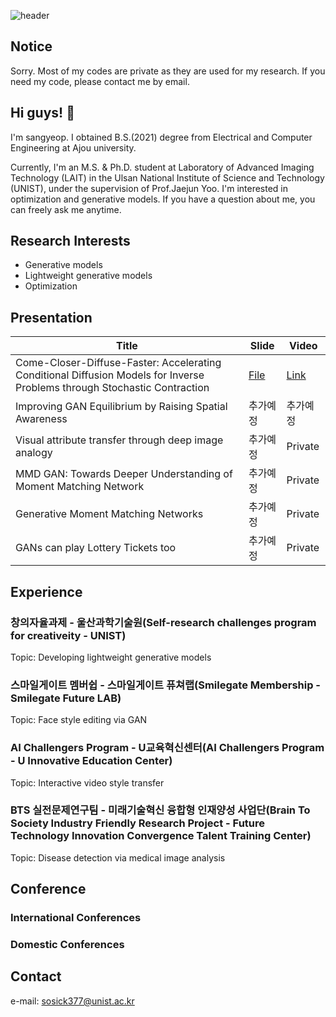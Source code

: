 ![header](https://capsule-render.vercel.app/api?type=slice&color=auto&height=300&section=header&text=portfolio&fontSize=70&rotate=19&fontAlign=70&fontAlignY=30&desc=Sangyeop's&descSize=20&descAlign=70&descAlignY=20)


## Notice
Sorry. Most of my codes are private as they are used for my research. If you need my code, please contact me by email.

## Hi guys! 👋
I'm sangyeop. I obtained B.S.(2021) degree from Electrical and Computer Engineering at Ajou university.

Currently, I'm an M.S. & Ph.D. student at Laboratory of Advanced Imaging Technology (LAIT) in the Ulsan National Institute of Science and Technology (UNIST), under the supervision of Prof.Jaejun Yoo. I'm interested in optimization and generative models. If you have a question about me, you can freely ask me anytime.

## Research Interests
- Generative models
- Lightweight generative models
- Optimization

## Presentation
|Title|Slide|Video|
|------|---|---|
|Come-Closer-Diffuse-Faster: Accelerating Conditional Diffusion Models for Inverse Problems through Stochastic Contraction|[File](https://docs.google.com/presentation/d/15cMU656TrXvlJeF1BamSmH4KPbd7a317/edit?usp=sharing&ouid=103870560005201081411&rtpof=true&sd=true)|[Link](https://www.youtube.com/watch?v=HJ0AHZuGSZI)|
|Improving GAN Equilibrium by Raising Spatial Awareness|추가예정|추가예정|
|Visual attribute transfer through deep image analogy|추가예정|Private|
|MMD GAN: Towards Deeper Understanding of Moment Matching Network|추가예정|Private|
|Generative Moment Matching Networks|추가예정|Private|
|GANs can play Lottery Tickets too|추가예정|Private|

## Experience
### 창의자율과제 - 울산과학기술원(Self-research challenges program for creativeity - UNIST)
Topic: Developing lightweight generative models

### 스마일게이트 멤버쉽 - 스마일게이트 퓨쳐랩(Smilegate Membership - Smilegate Future LAB)
Topic: Face style editing via GAN

### AI Challengers Program - U교육혁신센터(AI Challengers Program - U Innovative Education Center)
Topic: Interactive video style transfer

### BTS 실전문제연구팀 - 미래기술혁신 융합형 인재양성 사업단(Brain To Society Industry Friendly Research Project - Future Technology Innovation Convergence Talent Training Center)
Topic: Disease detection via medical image analysis

## Conference
### International Conferences

### Domestic Conferences

## Contact
e-mail: sosick377@unist.ac.kr

<!--
**Sang-Yeop-Yeo/Sang-Yeop-Yeo** is a ✨ _special_ ✨ repository because its `README.md` (this file) appears on your GitHub profile.

Here are some ideas to get you started:

- 🔭 I’m currently working on ...
- 🌱 I’m currently learning ...
- 👯 I’m looking to collaborate on ...
- 🤔 I’m looking for help with ...
- 💬 Ask me about ...
- 📫 How to reach me: ...
- 😄 Pronouns: ...
- ⚡ Fun fact: ...
-->
